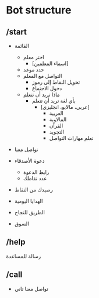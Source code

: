 # Bot structure

## /start

-   القائمة

    -   اختر معلم
        -   [اسماء المعلمين]
    -   حدد موعد
    -   التواصل مع المعلم
        -   تحويل النقاط إلى رموز
        -   دخول الاجتماع
    -   ماذا تريد أن تتعلم
        -   بأي لغة تريد أن تتعلم
            -   [عربي، مالايو، انجليزي]
                -   العربية
                -   المالاوية
                -   القرآن
                -   التجويد
                -   تعلم مهارات التواصل

-   تواصل معنا

-   دعوة الأصدقاء

    -   رابط الدعوة
    -   عدد نقاطك

-   رصيدك من النقاط

-   الهدايا اليومية

-   الطريق للنجاح

-   السوق

## /help

رسالة للمساعدة

## /call

-   تواصل معنا تاني
